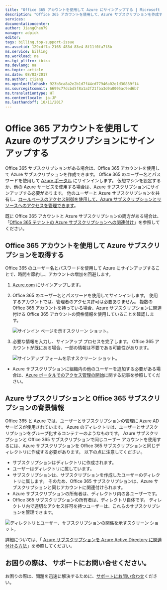 ```yaml
---
title: "Office 365 アカウントを使用して Azure にサインアップする | Microsoft Docs"
description: "Office 365 アカウントを使用して、Azure サブスクリプションを作成する方法を説明します"
services: 
documentationcenter: 
author: JiangChen79
manager: adpick
editor: 
tags: billing,top-support-issue
ms.assetid: 129cdf7a-2165-483d-83e4-8f11f0fa7f8b
ms.service: billing
ms.workload: na
ms.tgt_pltfrm: ibiza
ms.devlang: na
ms.topic: article
ms.date: 08/03/2017
ms.author: cjiang
ms.openlocfilehash: 923b3ca8a2e2b1d7f44cd77946a02e1d30839f14
ms.sourcegitcommit: 6699c77dcbd5f8a1a2f21fba3d0a0005ac9ed6b7
ms.translationtype: HT
ms.contentlocale: ja-JP
ms.lasthandoff: 10/11/2017
---
```

# <a name="sign-up-for-an-azure-subscription-with-your-office-365-account"></a>Office 365 アカウントを使用して Azure のサブスクリプションにサインアップする
Office 365 サブスクリプションがある場合は、Office 365 アカウントを使用して Azure サブスクリプションを作成できます。 Office 365 のユーザー名とパスワードを使用して [Azure ポータル](https://portal.azure.com/) にサインインします。 仮想マシンを設定するか、他の Azure サービスを使用する場合は、Azure サブスクリプションにサインアップする必要があります。 他のユーザーと Azure サブスクリプションを共有し、[ロールベースのアクセス制御を使用して、Azure サブスクリプションとリソースへのアクセスを管理できます](https://docs.microsoft.com/azure/active-directory/role-based-access-control-configure)。

既に Office 365 アカウントと Azure サブスクリプションの両方がある場合は、「[Office 365 テナントの Azure サブスクリプションへの関連付け](billing-add-office-365-tenant-to-azure-subscription.md)」を参照してください。

## <a name="get-an-azure-subscription-using-your-office-365-account"></a>Office 365 アカウントを使用して Azure サブスクリプションを取得する

Office 365 のユーザー名とパスワードを使用して Azure にサインアップすることで、時間を節約し、アカウントの増加を回避します。 

1. [Azure.com](https://account.azure.com/signup?offer=MS-AZR-0044p&appId=docs) にサインアップします。 
2. Office 365 のユーザー名とパスワードを使用してサインインします。 使用するアカウントでは、管理者のアクセス許可は必要ありません。 複数の Office 365 アカウントを持っている場合、Azure サブスクリプションに関連付ける Office 365 アカウントの資格情報を使用していることを確認します。 

   ![サインイン ページを示すスクリーン ショット。](./media/billing-use-existing-office-365-account-azure-subscription/billing-sign-in-with-office-365-account.png)

3. 必要な情報を入力し、サインアップ プロセスを完了します。 Office 365 アカウントが既にある場合、一部の情報は不要である可能性があります。

    ![サインアップ フォームを示すスクリーン ショット。](./media/billing-use-existing-office-365-account-azure-subscription/billing-azure-sign-up-fill-information.png)

- Azure サブスクリプションに組織内の他のユーザーを追加する必要がある場合は、[Azure ポータルでのアクセス管理の開始](../active-directory/role-based-access-control-what-is.md)に関する記事を参照してください。 

## <a id="more-about-subs">Azure サブスクリプションと Office 365 サブスクリプションの背景情報</a>
Office 365 と Azure では、ユーザーとサブスクリプションの管理に Azure AD サービスが使用されています。 Azure のディレクトリは、ユーザーとサブスクリプションをグループ化するコンテナーのようなものです。 Azure サブスクリプションと Office 365 サブスクリプションで同じユーザー アカウントを使用するには、Azure サブスクリプションを Office 365 サブスクリプションと同じディレクトリに作成する必要があります。 以下の点に注意してください。

* サブスクリプションはディレクトリに作成されます。
* ユーザーはディレクトリに属しています。
* サブスクリプションは、サブスクリプションを作成したユーザーのディレクトリに属します。 そのため、Office 365 サブスクリプションは、Azure サブスクリプションと同じアカウントに関連付けられます。
* Azure サブスクリプションの所有者は、ディレクトリ内の各ユーザーです。
* Office 365 サブスクリプションの所有者は、ディレクトリ自体です。 ディレクトリ内で適切なアクセス許可を持つユーザーは、これらのサブスクリプションを管理できます。

![ディレクトリとユーザー、サブスクリプションの関係を示すスクリーン ショット。](./media/billing-use-existing-office-365-account-azure-subscription/19-background-information.png)

詳細については、「 [Azure サブスクリプションを Azure Active Directory に関連付ける方法](../active-directory/active-directory-how-subscriptions-associated-directory.md)」を参照してください。

## <a name="need-help-contact-support"></a>お困りの際は、 サポートにお問い合せください。
お困りの際は、問題を迅速に解決するために、[サポートにお問い合わせ](https://portal.azure.com/?#blade/Microsoft_Azure_Support/HelpAndSupportBlade)ください。 

